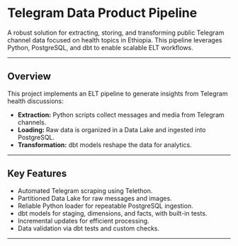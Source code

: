 # Telegram Data Product Pipeline

A robust solution for extracting, storing, and transforming public Telegram channel data focused on health topics in Ethiopia. This pipeline leverages Python, PostgreSQL, and dbt to enable scalable ELT workflows.

---

## Overview

This project implements an ELT pipeline to generate insights from Telegram health discussions:

- **Extraction:** Python scripts collect messages and media from Telegram channels.
- **Loading:** Raw data is organized in a Data Lake and ingested into PostgreSQL.
- **Transformation:** dbt models reshape the data for analytics.

---

## Key Features

- Automated Telegram scraping using Telethon.
- Partitioned Data Lake for raw messages and images.
- Reliable Python loader for repeatable PostgreSQL ingestion.
- dbt models for staging, dimensions, and facts, with built-in tests.
- Incremental updates for efficient processing.
- Data validation via dbt tests and custom checks.

---

